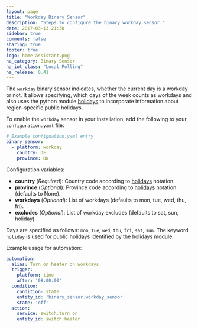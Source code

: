 ```yaml
---
layout: page
title: "Workday Binary Sensor"
description: "Steps to configure the binary workday sensor."
date: 2017-03-13 21:30
sidebar: true
comments: false
sharing: true
footer: true
logo: home-assistant.png
ha_category: Binary Sensor
ha_iot_class: "Local Polling"
ha_release: 0.41
---
```


The `workday` binary sensor indicates, whether the current day is a workday or not. It allows specifying, which days of the week counts as workdays and also uses the python module [holidays](https://pypi.python.org/pypi/holidays) to incorporate information about region-specific public holidays.

To enable the `workday` sensor in your installation, add the following to your `configuration.yaml` file:

```yaml
# Example configuation.yaml entry
binary_sensor:
  - platform: workday
    country: DE
    province: BW
```

Configuration variables:

- **country** (*Required*): Country code according to [holidays](https://pypi.python.org/pypi/holidays/0.8.1) notation.
- **province** (*Optional*): Province code according to [holidays](https://pypi.python.org/pypi/holidays/0.8.1) notation (defaults to None).
- **workdays** (*Optional*): List of workdays (defaults to mon, tue, wed, thu, fri).
- **excludes** (*Optional*): List of workday excludes (defaults to sat, sun, holiday).

Days are specified as follows: `mon`, `tue`, `wed`, `thu`, `fri`, `sat`, `sun`. The keyword `holiday` is used for public holidays identified by the holidays module.

Example usage for automation:

```yaml
automation:
  alias: Turn on heater on workdays
  trigger:
    platform: time
    after: '08:00:00'
  condition:
    condition: state
    entity_id: 'binary_sensor.workday_sensor'
    state: 'off'
  action:
    service: switch.turn_on
    entity_id: switch.heater
```
